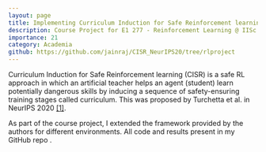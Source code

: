 ```yaml
---
layout: page
title: Implementing Curriculum Induction for Safe Reinforcement learning (CISR)
description: Course Project for E1 277 - Reinforcement Learning @ IISc (Jan - Apr 2022)
importance: 21
category: Academia
github: https://github.com/jainraj/CISR_NeurIPS20/tree/rlproject
---
```


Curriculum Induction for Safe Reinforcement learning (CISR) is a safe RL approach in which an artificial teacher helps an 
agent (student) learn potentially dangerous skills by inducing a sequence of safety-ensuring training stages called curriculum. 
This was proposed by Turchetta et al. in NeurIPS 2020 <a href="https://arxiv.org/abs/2006.12136">[1]</a>.

As part of the course project, I extended the framework provided by the authors for different environments. All code and 
results present in my GitHub repo <a href="https://github.com/jainraj/CISR_NeurIPS20/tree/rlproject"><i class="fab fa-github gh-icon"></i></a>.
